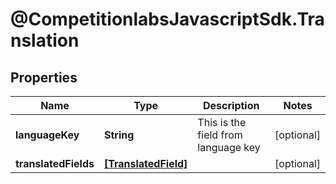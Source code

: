 # @CompetitionlabsJavascriptSdk.Translation

## Properties

Name | Type | Description | Notes
------------ | ------------- | ------------- | -------------
**languageKey** | **String** | This is the field from language key | [optional] 
**translatedFields** | [**[TranslatedField]**](TranslatedField.md) |  | [optional] 


